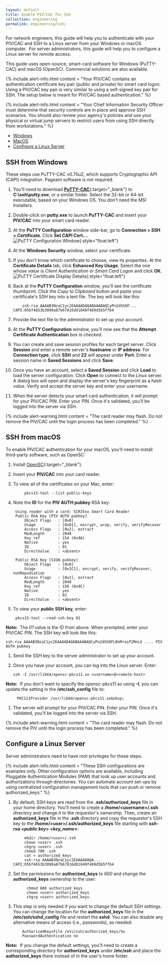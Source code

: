 ```yaml
---
layout: default
title: Enable PIV/CAC for SSH
collection: engineering
permalink: engineering/ssh/
---
```


For network engineers, this guide will help you to authenticate with your PIV/CAC and SSH to a Linux server from your Windows or macOS computer.&nbsp;&nbsp;For server administrators, this guide will help you to configure a Linux server for remote access.

This guide uses open-source, smart-card software for Windows (PuTTY-CAC) and macOS (OpenSC). Commercial solutions are also available.

{% include alert-info.html content = "Your PIV/CAC contains an authentication certificate key pair (public and private) for smart card logon. Using a PIV/CAC key pair is very similar to using a self-signed key pair for SSH. The setup below is meant for PIV/CAC based authentication." %}

{% include alert-info.html content = "Your Chief Information Security Officer must determine that security controls are in place and approve SSH scenarios. You should also review your agency's policies and use your physical or virtual jump servers to restrict users from using SSH directly from workstations." %} 

- [Windows](#ssh-from-windows) 
- [MacOS](#ssh-from-macos)
- [Configure a Linux Server](#configure-a-linux-server)

## SSH from Windows

These steps use PuTTY-CAC v0.70u2, which supports Cryptographic API (CAPI) integration. Pageant software is not required.

1. You'll need to download [**PuTTY-CAC**](https://www.github.com/NoMoreFood/putty-cac/releases){:target="_blank"} to **C:\ssh\putty.exe**, or a similar folder. Select the 32-bit or 64-bit executable, based on your Windows OS. You don't need the MSI Installers. 
1. Double-click on **putty.exe** to launch **PuTTY-CAC** and insert your **PIV/CAC** into your smart card reader.
1. At the **PuTTY Configuration** window side-bar, go to **Connection &gt; SSH &gt; Certificate**. Click **Set CAPI Cert...**.  
![PuTTY Configuration Window]({{site.baseurl}}/img/ssh-putty-cac-1.png){:style="float:left"}  
1. At the **Windows Security** window, select your certificate.   
1. If you don't know which certificate to choose, view its properties. At the **Certificate Details** tab, click **Enhanced Key Usage**. Select the one whose _value_ is _Client Authentication_ or _Smart Card Logon_ and click **OK**.  
![PuTTY Certificate Display Details]({{site.baseurl}}/img/ssh-putty-cac-2.png){:style="float:left"}  
1. Back at the **PuTTY Configuration** window, you'll see the certificate thumbprint. Click the _Copy to Clipboard_ button and paste your certificate's SSH key into a text file. The key will look like this:

    ```
        ssh-rsa AAAAB3NzaC1yc2EAAAADAQABAAABAQCyPn2dShOF... CAPI:05bf4653b3098a87b67816d81049f489d5b5ffb4
    ```    
1. Provide the text file to the administrator to set up your account. 
1. At the **PuTTY Configuration** window, you'll now see that the **Attempt Certificate Authentication** box is _checked_.
1. You can create and save session profiles for each target server. Click **Session** and enter a remote server's **hostname** or **IP address**. For **Connection type**, click **SSH** and **22** will appear under **Port**. Enter a session name in **Saved Sessions** and click **Save**. 
1. Once you have an account, select a **Saved Session** and click **Load** to load the server configuration. Click **Open** to connect to the Linux server. A dialog box will open and display the server's key fingerprint as a _hash value_. Verify and accept the server key and enter your username.
1. When the server detects your smart card authentication, it will prompt for your PIV/CAC PIN. Enter your PIN. Once it's validated, you'll be logged into the server via SSH.

{% include alert-warning.html content = "The card reader may flash. Do not remove the PIV/CAC until the login process has been completed." %}

## SSH from macOS

To enable PIV/CAC authentication for your macOS, you'll need to install third-party software, such as OpenSC:  

1. Install [OpenSC](https://www.github.com/OpenSC/OpenSC/wiki/Download-latest-OpenSC-stable-release){:target="_blank"}. 
1. Insert your **PIV/CAC** into your card reader.
1. To view all of the certificates on your Mac, enter:  

   ```
	    pkcs15-tool --list-public-keys  
   ```  
1. Note the **ID** for the **PIV AUTH pubkey** RSA key:

   ```
	Using reader with a card: SCR35xx Smart Card Reader
	Public RSA Key [PIV AUTH pubkey]
		Object Flags   : [0x0]
		Usage          : [0xD1], encrypt, wrap, verify, verifyRecover
		Access Flags   : [0x2], extract
		ModLength      : 2048
		Key ref        : 154 (0x9A)
		Native         : yes
		ID             : 01
		DirectValue    : <absent>

	Public RSA Key [SIGN pubkey]
		Object Flags   : [0x0]
		Usage          : [0x2C1], encrypt, verify, verifyRecover, nonRepudiation
		Access Flags   : [0x2], extract
		ModLength      : 2048
		Key ref        : 156 (0x9C)
		Native         : yes
		ID             : 02
		DirectValue    : <absent>
   ```  
1. To view your **public SSH key**, enter: 

   ```
	pkcs15-tool --read-ssh-key 01
   ```  
**Note:**&nbsp;&nbsp;The _01_ value is the ID from above. When prompted, enter your PIV/CAC PIN. The SSH key will look like this:  

   ```
   ssh-rsa AAAAB3NzaC1yc2EAAAADAQABAAABAQCyPn2dShOFLBnMraiP2MnLU .... PIV AUTH pubkey  
   ```    
    
1. Send the SSH key to the server administrator to set up your account.  
1. Once you have your account, you can log into the Linux server. Enter: 

    ```
	ssh -I /usr/lib64/opensc-pkcs11.so <username>@<remote-host>
    ```
**Note:**&nbsp;&nbsp;If you don't want to specify the _opensc-pkcs11.so_ using **-I**, you can update the setting in the **/etc/ssh_config** file to:  

   ```
	    PKCS11Provider /usr/lib64/opensc-pkcs11.so&nbsp;
   ```  

1. The server will prompt for your PIV/CAC PIN. Enter your PIN. Once it's validated, you'll be logged into the server via SSH.

{% include alert-warning.html content = "The card reader may flash. Do not remove the PIV until the login process has been completed." %}

## Configure a Linux Server

Server administrators need to have root privileges for these steps. 

{% include alert-info.html content = "These SSH configurations are examples only. Other configuration options are available, including Pluggable Authentication Modules (PAM) that look up user accounts and authorizations through directories. You can automate account set-ups by using centralized configuration management tools that can push or remove authorized_keys." %}

1. By default, SSH keys are read from the **.ssh/authorized_keys** file in your home directory. You'll need to create a **/home/&lt;username&gt;/.ssh** directory and change it to the requestor's ownership. Then, create an **authorized_keys** file in the **.ssh** directory and copy the requestor's SSH key to the **/home/&gt;user&gt;/.ssh/authorized_keys** file starting with **_ssh-rsa &lt;public key&gt; &lt;key_name&gt;_**:

   ```
	    mkdir /home/<user>/.ssh
	    chown <user> .ssh
	    chgrp <user> .ssh
	    chmod 700 .ssh
	    cat > authorized_keys 
	    ssh-rsa AAAAB3NzaC1yc2EAAAADAQA... CAPI:05bf4653b3098a87b67816d81049f489d5b5ffb4    
   ```
1. Set the permissions for **authorized_keys** to _600_ and change the **authorized_keys** ownership to the user:

   ```
	     chmod 600 authorized_keys
	     chown <user> authorized_keys
	     chgrp <user> authorized_keys
   ``` 
1. This step is only needed if you want to change the default SSH settings. You can change the location for the **authorized_keys** file in the **/etc/ssh/sshd_config** file and restart the **sshd**. You can also disable any alternative means of access (i.e., passwords), as needed:

   ```
	   AuthorizedKeysFile /etc/ssh/authorized_keys/%u  
	   PasswordAuthentication no
   ```
**Note:**&nbsp;&nbsp;If you change the default settings, you'll need to create a corresponding directory for **authorized_keys** under **/etc/ssh** and place the **authorized_keys** there instead of in the user's home folder.
